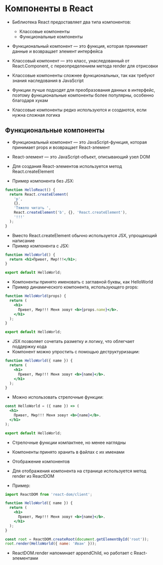 # Компоненты в React

- Библиотека React предоставляет два типа компонентов:

  - Классовые компоненты
  - Функциональные компоненты

- Функциональный компонент — это функция, которая принимает данные и возвращает элемент интерфейса

- Классовый компонент — это класс, унаследованный от React.Component, с переопределением метода render для отрисовки
- Классовые компоненты сложнее функциональных, так как требуют знания наследования в JavaScript
- Функции лучше подходят для преобразования данных в интерфейс, поэтому функциональные компоненты более популярны, особенно благодаря хукам
- Классовые компоненты редко используются и создаются, если нужна сложная логика

## Функциональные компоненты

- Функциональный компонент — это JavaScript-функция, которая принимает props и возвращает React-элемент
- React-элемент — это JavaScript-объект, описывающий узел DOM
- Для создания React-элементов используется метод React.createElement

- Пример компонента без JSX:

```jsx
function HelloReact() {
  return React.createElement(
    'p',
    {},
    'Тяжело читать ',
    React.createElement('b', {}, 'React.createElement'),
    '!!!'
  );
}
```

- Вместо React.createElement обычно используется JSX, упрощающий написание
- Пример компонента с JSX:

```jsx
function HelloWorld() {
  return <h1>Привет, Мир!!!</h1>;
}

export default HelloWorld;
```

- Компоненты принято именовать с заглавной буквы, как HelloWorld
- Пример динамического компонента, использующего props:

```jsx
function HelloWorld(props) {
  return (
    <h1>
      Привет, Мир!!! Меня зовут <b>{props.name}</b>.
    </h1>
  );
}

export default HelloWorld;
```

- JSX позволяет сочетать разметку и логику, что облегчает поддержку кода
- Компонент можно упростить с помощью деструктуризации:

```jsx
function HelloWorld({ name }) {
  return (
    <h1>
      Привет, Мир!!! Меня зовут <b>{name}</b>.
    </h1>
  );
}
```

- Можно использовать стрелочные функции:

```jsx
const HelloWorld = ({ name }) => (
  <h1>
    Привет, Мир!!! Меня зовут <b>{name}</b>.
  </h1>
);

export default HelloWorld;
```

- Стрелочные функции компактнее, но менее наглядны
- Компоненты принято хранить в файлах с их именами
- Отображение компонентов
- Для отображения компонента на странице используется метод render из ReactDOM

- Пример:

```jsx
import ReactDOM from 'react-dom/client';

function HelloWorld({ name }) {
  return (
    <h1>
      Привет, Мир!!! Меня зовут <b>{name}</b>.
    </h1>
  );
}

const root = ReactDOM.createRoot(document.getElementById('root'));
root.render(HelloWorld({ name: 'Иван' }));
```

- ReactDOM.render напоминает appendChild, но работает с React-элементами
